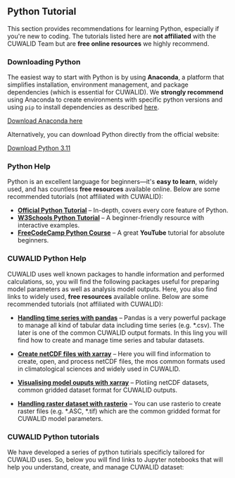 ## Python Tutorial

This section provides recommendations for learning Python, especially if you're new to coding. The tutorials listed here are **not affiliated** with the CUWALID Team but are **free online resources** we highly recommend.  

### Downloading Python

The easiest way to start with Python is by using **Anaconda**, a platform that simplifies installation, environment management, and package dependencies (which is essential for CUWALID). We **strongly recommend** using Anaconda to create environments with specific python versions and using `pip` to install dependencies as described [here](/tutorials/#pip-installation).  

<a href="https://www.anaconda.com/download" class="btn btn--primary" target="_blank">Download Anaconda here</a>

Alternatively, you can download Python directly from the official website:  

<a href="https://www.python.org/downloads/release/python-3110/" class="btn btn--primary" target="_blank">Download Python 3.11</a>

### Python Help

Python is an excellent language for beginners—it's **easy to learn**, widely used, and has countless **free resources** available online. Below are some recommended tutorials (not affiliated with CUWALID):  

- **[Official Python Tutorial](https://docs.python.org/3/tutorial/)** – In-depth, covers every core feature of Python.  
- **[W3Schools Python Tutorial](https://www.w3schools.com/python/)** – A beginner-friendly resource with interactive examples.  
- **[FreeCodeCamp Python Course](https://www.youtube.com/watch?v=rfscVS0vtbw)** – A great **YouTube** tutorial for absolute beginners.  


### CUWALID Python Help

CUWALID uses well known packages to handle information and performed calculations, so, you will find the following packages useful for preparing model parameters as well as analysis model outputs. Here, you also find links to widely used, **free resources** available online. Below are some recommended tutorials (not affiliated with CUWALID):  

- **[Handling time series with pandas](https://pandas.pydata.org/docs/getting_started/intro_tutorials/09_timeseries.html)** – Pandas is a very powerful package to manage all kind of tabular data including time series (e.g. *.csv). The later is one of the common CUWALID output formats. In this ling you will find how to create and manage time series and tabular datasets.

- **[Create netCDF files with xarray](https://docs.xarray.dev/en/latest/user-guide/data-structures.html)** – Here you will find information to create, open, and process netCDF files, the mos common formats used in climatological sciences and widely used in CUWALID. 

- **[Visualising model ouputs with xarray](https://docs.xarray.dev/en/latest/user-guide/plotting.html)** – Plotiing netCDF datasets, common gridded dataset format for CUWALID outputs. 

- **[Handling raster dataset with rasterio](https://rasterio.readthedocs.io/en/stable/topics/reading.html)** – You can use rasterio to create raster files (e.g. *.ASC, *.tif) which are the common gridded format for CUWALID model parameters.


### CUWALID Python tutorials

We have developed a series of python tutirials specificly tailored for CUWALID uses. So, below you will find links to Jupyter notebooks that will help you understand, create, and manage CUWALID dataset:



